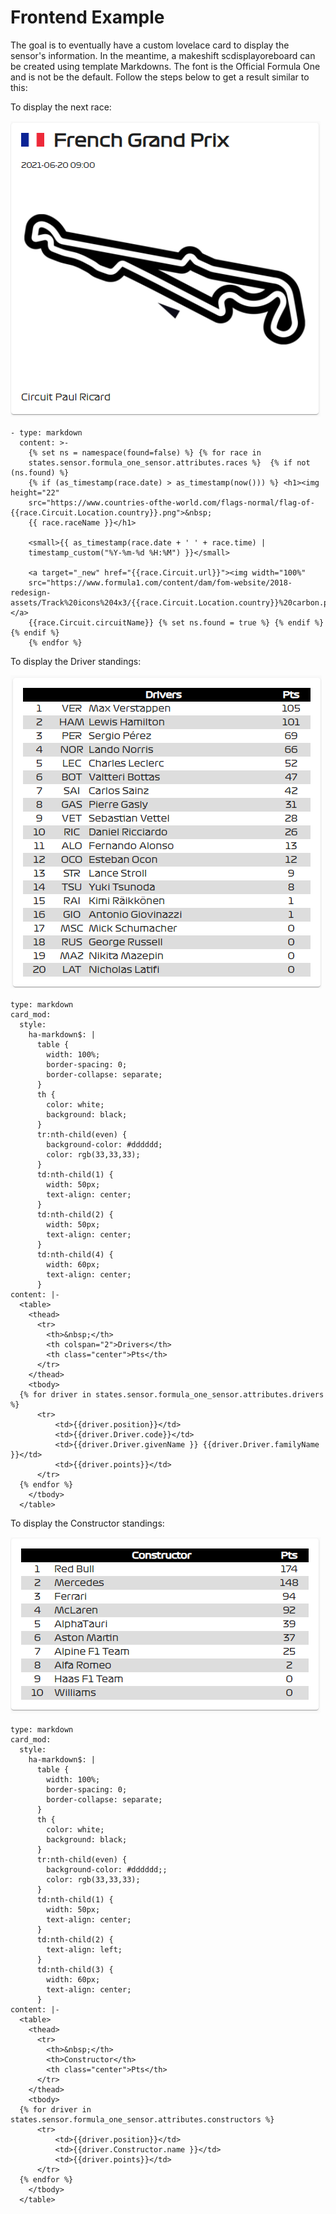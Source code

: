 # Frontend Example
The goal is to eventually have a custom lovelace card to display the sensor's information. In the meantime, a makeshift scdisplayoreboard can be created using template Markdowns.  The font is the Official Formula One and is not be the default. Follow the steps below to get a result similar to this:

To display the next race:

![Next Race](./next_race.png) 
```
- type: markdown
  content: >-
    {% set ns = namespace(found=false) %} {% for race in
    states.sensor.formula_one_sensor.attributes.races %}  {% if not (ns.found) %}
    {% if (as_timestamp(race.date) > as_timestamp(now())) %} <h1><img height="22"
    src="https://www.countries-ofthe-world.com/flags-normal/flag-of-{{race.Circuit.Location.country}}.png">&nbsp;
    {{ race.raceName }}</h1>

    <small>{{ as_timestamp(race.date + ' ' + race.time) |
    timestamp_custom("%Y-%m-%d %H:%M") }}</small>

    <a target="_new" href="{{race.Circuit.url}}"><img width="100%"
    src="https://www.formula1.com/content/dam/fom-website/2018-redesign-assets/Track%20icons%204x3/{{race.Circuit.Location.country}}%20carbon.png.transform/4col/image.png"></a>
    {{race.Circuit.circuitName}} {% set ns.found = true %} {% endif %} {% endif %}
    {% endfor %}
```

To display the Driver standings:

![Driver standings](./driver_standings.png)
```
type: markdown
card_mod:
  style:
    ha-markdown$: |
      table {
        width: 100%;
        border-spacing: 0;
        border-collapse: separate;
      }
      th {
        color: white;
        background: black;
      }
      tr:nth-child(even) {
        background-color: #dddddd;
        color: rgb(33,33,33);
      }
      td:nth-child(1) {
        width: 50px;
        text-align: center;
      }
      td:nth-child(2) {
        width: 50px;
        text-align: center;
      }
      td:nth-child(4) {
        width: 60px;
        text-align: center;
      }
content: |-
  <table>
    <thead>
      <tr>
        <th>&nbsp;</th>
        <th colspan="2">Drivers</th>
        <th class="center">Pts</th>
      </tr>
    </thead>
    <tbody>
  {% for driver in states.sensor.formula_one_sensor.attributes.drivers %} 
      <tr>
          <td>{{driver.position}}</td>
          <td>{{driver.Driver.code}}</td>
          <td>{{driver.Driver.givenName }} {{driver.Driver.familyName }}</td>
          <td>{{driver.points}}</td>
      </tr>
  {% endfor %}
    </tbody>
  </table>
```

To display the Constructor standings:

![Constructor standings](./constructor_standings.png)
```
type: markdown
card_mod:
  style:
    ha-markdown$: |
      table {
        width: 100%;
        border-spacing: 0;
        border-collapse: separate;
      }
      th {
        color: white;
        background: black;
      }
      tr:nth-child(even) {
        background-color: #dddddd;;
        color: rgb(33,33,33);
      }
      td:nth-child(1) {
        width: 50px;
        text-align: center;
      }
      td:nth-child(2) {
        text-align: left;
      }
      td:nth-child(3) {
        width: 60px;
        text-align: center;
      }
content: |-
  <table>
    <thead>
      <tr>
        <th>&nbsp;</th>
        <th>Constructor</th>
        <th class="center">Pts</th>
      </tr>
    </thead>
    <tbody>
  {% for driver in states.sensor.formula_one_sensor.attributes.constructors %} 
      <tr>
          <td>{{driver.position}}</td>
          <td>{{driver.Constructor.name }}</td>
          <td>{{driver.points}}</td>
      </tr>
  {% endfor %}
    </tbody>
  </table>
```
